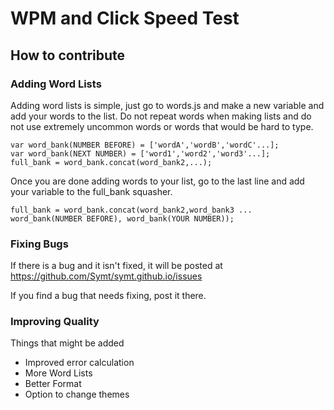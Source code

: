 # WPM and Click Speed Test

## How to contribute

### Adding Word Lists
Adding word lists is simple, just go to words.js and make a new variable and add your words to the list. Do not repeat words when making lists and do not use extremely uncommon words or words that would be hard to type.
```
var word_bank(NUMBER BEFORE) = ['wordA','wordB','wordC'...];
var word_bank(NEXT NUMBER) = ['word1','word2','word3'...];
full_bank = word_bank.concat(word_bank2,...);
```
Once you are done adding words to your list, go to the last line and add your variable to the full_bank squasher.
```
full_bank = word_bank.concat(word_bank2,word_bank3 ... word_bank(NUMBER BEFORE), word_bank(YOUR NUMBER));
```

### Fixing Bugs
If there is a bug and it isn't fixed, it will be posted at https://github.com/Symt/symt.github.io/issues

If you find a bug that needs fixing, post it there.

### Improving Quality
Things that might be added

- Improved error calculation
- More Word Lists
- Better Format
- Option to change themes